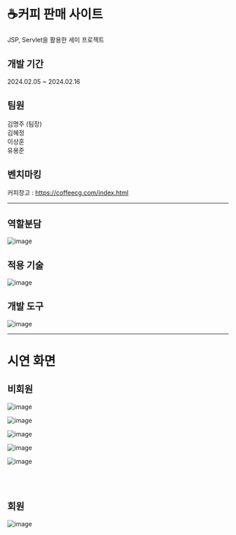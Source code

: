 <h1> ☕커피 판매 사이트</h1>

JSP, Servlet을 활용한 세미 프로젝트
<br/>

## 개발 기간
2024.02.05 ~ 2024.02.16
<br/>


## 팀원
김명주 (팀장)   
김혜정   
이상훈   
유용준
<br/>


## 벤치마킹
커피창고 :  https://coffeecg.com/index.html 
<br/>
***
## 역할분담
![image](https://github.com/myeongjjj/jsp-semi-project/assets/155945022/433e472f-69b1-4e82-a594-ed9af1282f3e)


## 적용 기술
![image](https://github.com/myeongjjj/jsp-semi-project/assets/155945022/da545dd0-f6c7-4a4e-8e40-be443a881498)

## 개발 도구
![image](https://github.com/myeongjjj/jsp-semi-project/assets/155945022/3d717770-d37e-491d-af5f-829efb30bdb8)
<br/>
***


<h1>시연 화면</h1>
<h2>비회원</h2>

![image](https://github.com/myeongjjj/jsp-semi-project/assets/155945022/1162fa91-9e22-45ad-ab5c-348d345d3721)

![image](https://github.com/myeongjjj/jsp-semi-project/assets/155945022/638638f1-3860-4001-a017-de6c0920ba07)

![image](https://github.com/myeongjjj/jsp-semi-project/assets/155945022/40ce14fa-12a2-4987-b3e3-b645cd252319)

![image](https://github.com/myeongjjj/jsp-semi-project/assets/155945022/e05e2afd-9d6c-4d30-a407-7b7012a46a58)

![image](https://github.com/myeongjjj/jsp-semi-project/assets/155945022/e68407d7-2e1a-45fd-af92-d6aeaeee2d40)   

<br/>
<br/>
<h2>회원</h2>

![image](https://github.com/myeongjjj/jsp-semi-project/assets/155945022/e8832bfb-0557-462e-b0bd-d86cce461ddc)

         





